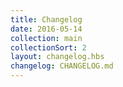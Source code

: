 ```yaml
---
title: Changelog
date: 2016-05-14
collection: main
collectionSort: 2
layout: changelog.hbs
changelog: CHANGELOG.md
---
```


